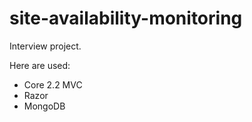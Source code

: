 # site-availability-monitoring

Interview project. 

Here are used:
- Core 2.2 MVC
- Razor
- MongoDB
